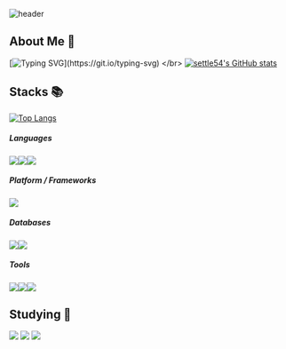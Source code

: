![header](https://capsule-render.vercel.app/api?type=waving&color=gradient&height=300&section=header&text=HELLO%20WORLD!&fontColor=ffffff)

## About Me :book: 
[![Typing SVG](https://readme-typing-svg.demolab.com?font=Press+Start+2P&size=20&pause=1000&color=C5F7F1&center=true&vCenter=true&width=435&lines=I+am+settle54.)](https://git.io/typing-svg)
</br>
[![settle54's GitHub stats](https://github-readme-stats.vercel.app/api?username=settle54&count_private=true&custom_title=settle54's&nbsp;github&nbsp;&bg_color=30,7F7FD5,86A8E7,91eae4&title_color=fff&text_color=fff)](https://github.com/anuraghazra/github-readme-stats)

## Stacks 📚
[![Top Langs](https://github-readme-stats.vercel.app/api/top-langs/?username=settle54&layout=compact&custom_title=My&nbsp;Language&nbsp;&bg_color=30,91eae4,86A8E7&title_color=fff&text_color=fff)](https://github.com/anuraghazra/github-readme-stats)

##### Languages
<div style="display:flex; flex-direction:row;">
    <img src="https://img.shields.io/badge/kotlin-7F52FF?style=for-the-badge&logo=kotlin&logoColor=white">
    <img src="https://img.shields.io/badge/Python-14354C?style=for-the-badge&logo=python&logoColor=white"/>
    <img src="https://img.shields.io/badge/Java-ED8B00?style=for-the-badge&logo=openjdk&logoColor=white">
</div>

##### Platform / Frameworks
<div style="display:flex; flex-direction:row;">
    <img src="https://img.shields.io/badge/Android-3DDC84?style=for-the-badge&logo=android&logoColor=white">
</div>

##### Databases
<div style="display:flex; flex-direction:row;">
    <img src="https://img.shields.io/badge/SQLite-07405E?style=for-the-badge&logo=sqlite&logoColor=white">
    <img src="https://img.shields.io/badge/Oracle-F80000?style=for-the-badge&logo=oracle&logoColor=black"> 
</div>

##### Tools
<div style="display:flex; flex-direction:row;">
    <img src="https://img.shields.io/badge/GitHub-100000?style=for-the-badge&logo=github&logoColor=white">
    <img src="https://img.shields.io/badge/Figma-F24E1E?style=for-the-badge&logo=figma&logoColor=white">
    <img src="https://img.shields.io/badge/Notion-000000?style=for-the-badge&logo=notion&logoColor=white"> 
</div>

## Studying 📑
<div>
    <img src="https://img.shields.io/badge/SpringBoot-6DB33F?style=for-the-badge&logo=springboot&logoColor=white"/>
    <img src="https://img.shields.io/badge/docker-2496ED?style=for-the-badge&logo=docker&logoColor=white"/>
    <img src="https://img.shields.io/badge/amazonaws-232F3E?style=for-the-badge&logo=amazonaws&logoColor=white">
</div>

